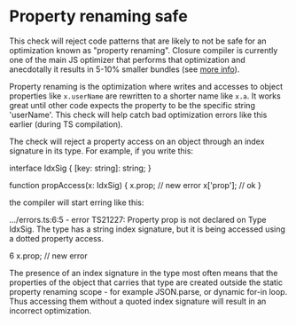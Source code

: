 <!-- FIXME(alexeagle): generate the docs from the sources -->

# Property renaming safe

This check will reject code patterns that are likely to not be safe for an
optimization known as "property renaming". Closure compiler is currently one of
the main JS optimizer that performs that optimization and anecdotally it results
in 5-10% smaller bundles (see [more
info](http://closuretools.blogspot.com/2011/01/property-by-any-other-name-part-1.html)).

Property renaming is the optimization where writes and accesses to object
properties like `x.userName` are rewritten to a shorter name like `x.a`. It
works great until other code expects the property to be the specific string
'userName'. This check will help catch bad optimization errors like this earlier
(during TS compilation).

The check will reject a property access on an object through an index signature
in its type. For example, if you write this:

  interface IdxSig {
    [key: string]: string;
  }

  function propAccess(x: IdxSig) {
    x.prop;     // new error
    x['prop'];  // ok
  }


the compiler will start erring like this:

  .../errors.ts:6:5 - error TS21227: Property prop is not declared on Type IdxSig.
  The type has a string index signature, but it is being accessed using a dotted
  property access.

  6   x.prop;     // new error


The presence of an index signature in the type most often means that the
properties of the object that carries that type are created outside the static
property renaming scope - for example JSON.parse, or dynamic for-in loop. Thus
accessing them without a quoted index signature will result in an incorrect
optimization.

